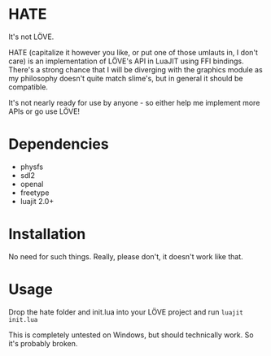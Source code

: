 # HATE

It's not LÖVE.

HATE (capitalize it however you like, or put one of those umlauts in, I don't care) is an implementation of LÖVE's API in LuaJIT using FFI bindings. There's a strong chance that I will be diverging with the graphics module as my philosophy doesn't quite match slime's, but in general it should be compatible.

It's not nearly ready for use by anyone - so either help me implement more APIs or go use LÖVE!

# Dependencies

* physfs
* sdl2
* openal
* freetype
* luajit 2.0+

# Installation

No need for such things. Really, please don't, it doesn't work like that.

# Usage

Drop the hate folder and init.lua into your LÖVE project and run `luajit init.lua`

This is completely untested on Windows, but should technically work. So it's probably broken.
